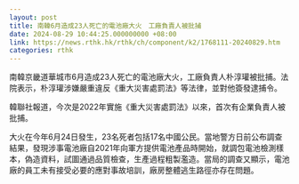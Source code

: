 ```yaml
---
layout: post
title: 南韓6月造成23人死亡的電池廠大火　工廠負責人被批捕
date: 2024-08-29 10:44:25.000000000 +08:00
link: https://news.rthk.hk/rthk/ch/component/k2/1768111-20240829.htm
categories: rthk
---
```


南韓京畿道華城市6月造成23人死亡的電池廠大火，工廠負責人朴淳瓘被批捕。法院表示，朴淳瓘涉嫌嚴重違反《重大災害處罰法》等法律，並對他簽發逮捕令。

韓聯社報道，今次是2022年實施《重大災害處罰法》以來，首次有企業負責人被批捕。

大火在今年6月24日發生，23名死者包括17名中國公民。當地警方日前公布調查結果，發現涉事電池廠自2021年向軍方提供電池產品時開始，就調包電池檢測樣本，偽造資料，試圖通過品質檢查，生產過程粗製濫造。當局的調查又顯示，電池廠的員工未有接受必要的應對事故培訓，廠房整體逃生路徑亦存在問題。
